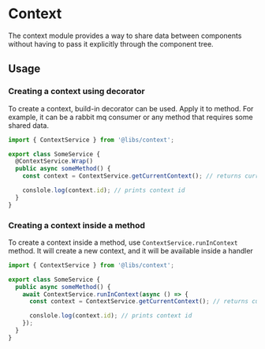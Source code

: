 # Context

The context module provides a way to share data between components without having to pass it explicitly through the
component tree.

## Usage

### Creating a context using decorator

To create a context, build-in decorator can be used. Apply it to method. For example, it can be a rabbit mq consumer or
any method that requires some shared data.

```ts
import { ContextService } from '@libs/context';

export class SomeService {
  @ContextService.Wrap()
  public async someMethod() {
    const context = ContextService.getCurrentContext(); // returns current context IContext

    conslole.log(context.id); // prints context id
  }
}
```

### Creating a context inside a method

To create a context inside a method, use `ContextService.runInContext` method. It will create a new context, and it will
be available inside a handler

```ts
import { ContextService } from '@libs/context';

export class SomeService {
  public async someMethod() {
    await ContextService.runInContext(async () => {
      const context = ContextService.getCurrentContext(); // returns current context IContext

      conslole.log(context.id); // prints context id
    });
  }
}
```

